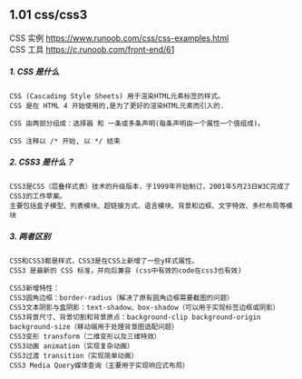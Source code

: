 ## 1.01 css/css3 


CSS 实例 <https://www.runoob.com/css/css-examples.html>          
CSS 工具 <https://c.runoob.com/front-end/61>


##### 1. CSS 是什么
```
CSS (Cascading Style Sheets) 用于渲染HTML元素标签的样式。
CSS 是在 HTML 4 开始使用的,是为了更好的渲染HTML元素而引入的.

CSS 由两部分组成：选择器 和 一条或多条声明(每条声明由一个属性一个值组成)。

CSS 注释以 /* 开始, 以 */ 结束
```

##### 2. CSS3 是什么？
```
CSS3是CSS（层叠样式表）技术的升级版本，于1999年开始制订，2001年5月23日W3C完成了CSS3的工作草案。
主要包括盒子模型、列表模块、超链接方式、语言模块、背景和边框、文字特效、多栏布局等模块
```

##### 3. 两者区别
```
CSS和CSS3都是样式，CSS3是在CSS上新增了一些y样式属性。
CSS3 是最新的 CSS 标准，并向后兼容 (css中有效的code在css3也有效)

CSS3新增特性：
CSS3圆角边框：border-radius（解决了原有圆角边框需要截图的问题）
CSS3文本阴影与盒阴影：text-shadow、box-shadow（可以用于实现标签边框或阴影）
CSS3背景尺寸、背景切割和背景原点：background-clip background-origin background-size（移动端用于处理背景图适配问题）
CSS3变形 transform（二维变形以及三维特效）
CSS3动画 animation（实现复杂动画）
CSS3过渡 transition（实现简单动画）
CSS3 Media Query媒体查询（主要用于实现响应式布局）
```
